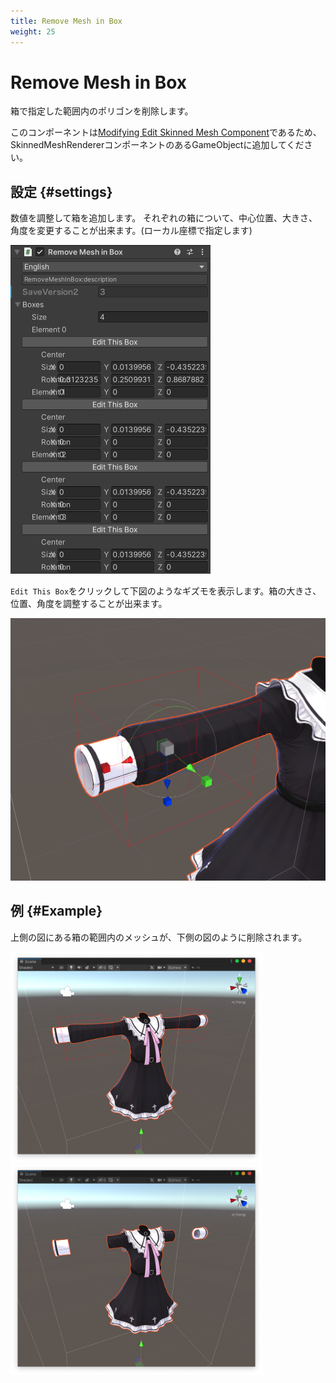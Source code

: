 ```yaml
---
title: Remove Mesh in Box
weight: 25
---
```


# Remove Mesh in Box

箱で指定した範囲内のポリゴンを削除します。

このコンポーネントは[Modifying Edit Skinned Mesh Component](../../component-kind/edit-skinned-mesh-components#modifying-component)であるため、SkinnedMeshRendererコンポーネントのあるGameObjectに追加してください。

## 設定 {#settings}

数値を調整して箱を追加します。
それぞれの箱について、中心位置、大きさ、角度を変更することが出来ます。(ローカル座標で指定します)

![component.png](component.png)

`Edit This Box`をクリックして下図のようなギズモを表示します。箱の大きさ、位置、角度を調整することが出来ます。

<img src="gizmo.png" width="563">

## 例 {#Example}

上側の図にある箱の範囲内のメッシュが、下側の図のように削除されます。

<img src="before.png" width="403">
<img src="after.png" width="403">
